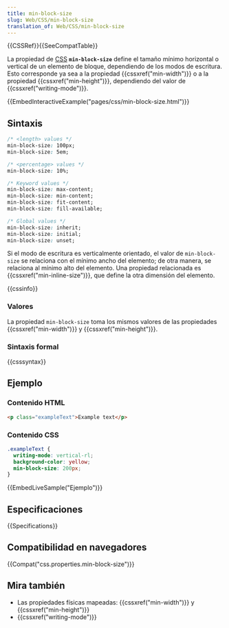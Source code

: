 ```yaml
---
title: min-block-size
slug: Web/CSS/min-block-size
translation_of: Web/CSS/min-block-size
---
```


{{CSSRef}}{{SeeCompatTable}}

La propiedad de [CSS](/es/docs/Web/CSS) **`min-block-size`** define el tamaño mínimo horizontal o vertical de un elemento de bloque, dependiendo de los modos de escritura. Esto corresponde ya sea a la propiedad {{cssxref("min-width")}} o a la propiedad {{cssxref("min-height")}}, dependiendo del valor de {{cssxref("writing-mode")}}.

{{EmbedInteractiveExample("pages/css/min-block-size.html")}}

## Sintaxis

```css
/* <length> values */
min-block-size: 100px;
min-block-size: 5em;

/* <percentage> values */
min-block-size: 10%;

/* Keyword values */
min-block-size: max-content;
min-block-size: min-content;
min-block-size: fit-content;
min-block-size: fill-available;

/* Global values */
min-block-size: inherit;
min-block-size: initial;
min-block-size: unset;
```

Si el modo de escritura es verticalmente orientado, el valor de `min-block-size` se relaciona con el mínimo ancho del elemento; de otra manera, se relaciona al mínimo alto del elemento. Una propiedad relacionada es {{cssxref("min-inline-size")}}, que define la otra dimensión del elemento.

{{cssinfo}}

### Valores

La propiedad `min-block-size` toma los mismos valores de las propiedades {{cssxref("min-width")}} y {{cssxref("min-height")}}.

### Sintaxis formal

{{csssyntax}}

## Ejemplo

### Contenido HTML

```html
<p class="exampleText">Example text</p>
```

### Contenido CSS

```css
.exampleText {
  writing-mode: vertical-rl;
  background-color: yellow;
  min-block-size: 200px;
}
```

{{EmbedLiveSample("Ejemplo")}}

## Especificaciones

{{Specifications}}

## Compatibilidad en navegadores

{{Compat("css.properties.min-block-size")}}

## Mira también

- Las propiedades físicas mapeadas: {{cssxref("min-width")}} y {{cssxref("min-height")}}
- {{cssxref("writing-mode")}}

